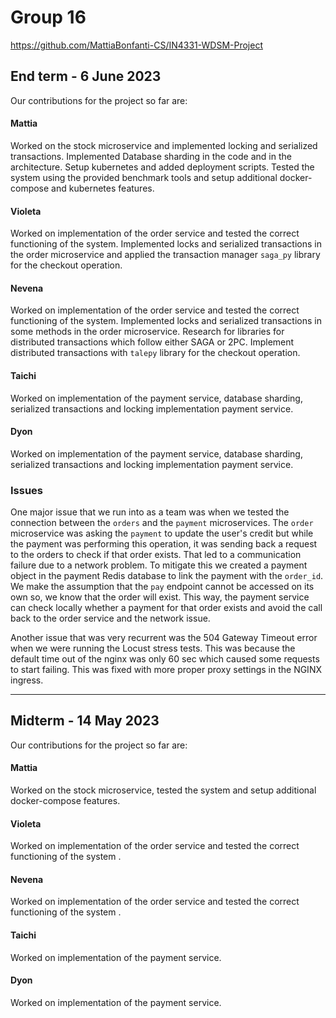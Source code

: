 # Group 16

https://github.com/MattiaBonfanti-CS/IN4331-WDSM-Project

## End term - 6 June 2023

Our contributions for the project so far are:

#### Mattia

Worked on the stock microservice and implemented locking and serialized transactions.
Implemented Database sharding in the code and in the architecture. 
Setup kubernetes and added deployment scripts. 
Tested the system using the provided benchmark tools and setup additional docker-compose and kubernetes features. 

#### Violeta

Worked on implementation of the order service and tested the correct functioning of the system.
Implemented locks and serialized transactions in the order microservice 
and applied the transaction manager ```saga_py``` library for the checkout operation.

#### Nevena

Worked on implementation of the order service and tested the correct functioning of the system.
Implemented locks and serialized transactions in some methods in the order microservice.
Research for libraries for distributed transactions which follow either SAGA or 2PC.
Implement distributed transactions with `talepy` library for the checkout operation.

#### Taichi

Worked on implementation of the payment service, database sharding, serialized transactions and locking implementation payment service.

#### Dyon

Worked on implementation of the payment service, database sharding, serialized transactions and locking implementation payment service.

### Issues

One major issue that we run into as a team was when we tested the connection between the ```orders``` and the ```payment``` microservices.
The ```order``` microservice was asking the ```payment``` to update the user's credit but while the payment was performing
this operation, it was sending back a request to the orders to check if that order exists. That led to a communication failure due to a
network problem. To mitigate this we created a payment object in the payment Redis database to link the payment with the ```order_id```.
We make the assumption that the ```pay``` endpoint cannot be accessed on its own so, we know that the order will exist.
This way, the payment service can check locally whether a payment for that order exists and avoid the call back to the order service and the network issue.

Another issue that was very recurrent was the 504 Gateway Timeout error when we were running the Locust stress tests. 
This was because the default time out of the nginx was only 60 sec which caused some requests to start failing. 
This was fixed with more proper proxy settings in the NGINX ingress.

------------------------------------------------

## Midterm - 14 May 2023

Our contributions for the project so far are:

#### Mattia

Worked on the stock microservice, tested the system and setup additional docker-compose features. 

#### Violeta

Worked on implementation of the order service and tested the correct functioning of the system
.
#### Nevena

Worked on implementation of the order service and tested the correct functioning of the system
.
#### Taichi

Worked on implementation of the payment service.

#### Dyon

Worked on implementation of the payment service.
